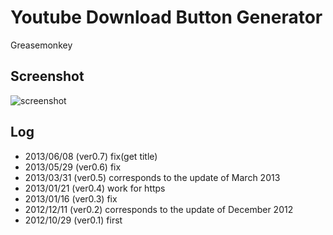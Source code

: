 
# Youtube Download Button Generator
Greasemonkey

## Screenshot
![screenshot](http://gyazo.com/ef509e97c7370be11d8362162cbb2da3.png)

## Log
- 2013/06/08 (ver0.7) fix(get title)
- 2013/05/29 (ver0.6) fix
- 2013/03/31 (ver0.5) corresponds to the update of March 2013
- 2013/01/21 (ver0.4) work for https
- 2013/01/16 (ver0.3) fix
- 2012/12/11 (ver0.2) corresponds to the update of December 2012
- 2012/10/29 (ver0.1) first

